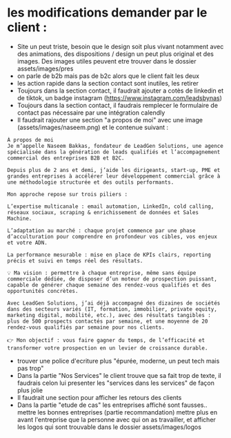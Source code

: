 # les modifications demander par le client :

- Site un peut triste, besoin que le design soit plus vivant notamment avec des animations, des dispositions / design un peut plus original et des images. Des images utiles peuvent etre trouver dans le dossier assets/images/pres
- on parle de b2b mais pas de b2c alors que le client fait les deux
- les action rapide dans la section contact sont inutiles, les retirer
- Toujours dans la section contact, il faudrait ajouter a cotès de linkedin et de tiktok, un badge instagram (https://www.instagram.com/leadsbynas)
- Toujours dans la section contact, il faudrais remplecer le formulaire de contact pas nécessaire par une intégration calendly
- Il faudrait rajouter une section "a propos de moi" avec une image (assets/images/naseem.png) et le contenue suivant :

```
À propos de moi
Je m’appelle Naseem Bakkas, fondateur de LeadGen Solutions, une agence spécialisée dans la génération de leads qualifiés et l’accompagnement commercial des entreprises B2B et B2C.

Depuis plus de 2 ans et demi, j’aide les dirigeants, start-up, PME et grandes entreprises à accélérer leur développement commercial grâce à une méthodologie structurée et des outils performants.

Mon approche repose sur trois piliers :

L’expertise multicanale : email automation, LinkedIn, cold calling, réseaux sociaux, scraping & enrichissement de données et Sales Machine.

L’adaptation au marché : chaque projet commence par une phase d’acculturation pour comprendre en profondeur vos cibles, vos enjeux et votre ADN.

La performance mesurable : mise en place de KPIs clairs, reporting précis et suivi en temps réel des résultats.

💡 Ma vision : permettre à chaque entreprise, même sans équipe commerciale dédiée, de disposer d’un moteur de prospection puissant, capable de générer chaque semaine des rendez-vous qualifiés et des opportunités concrètes.

Avec LeadGen Solutions, j’ai déjà accompagné des dizaines de sociétés dans des secteurs variés (IT, formation, immobilier, private equity, marketing digital, mobilité, etc.), avec des résultats tangibles : plus de 500 prospects contactés par semaine, et une moyenne de 20 rendez-vous qualifiés par semaine pour nos clients.

👉 Mon objectif : vous faire gagner du temps, de l’efficacité et transformer votre prospection en un levier de croissance durable.
```


- trouver une police d'ecriture plus "épurée, moderne, un peut tech mais pas trop"
- Dans la partie "Nos Services" le client trouve que sa fait trop de texte, il faudrais celon lui presenter les "services dans les services" de façon plus jolie
- Il faudrait une section pour afficher les retours des clients
- Dans la partie "etude de cas" les entreprises affiché sont fausses.. mettre les bonnes entreprises (partie recommandation) mettre plus en avant l'entreprise que la personne avec qui on as travailler, et afficher les logos qui sont trouvable dans le dossier assets/images/logos
